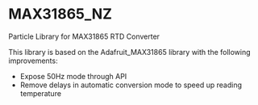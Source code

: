 # MAX31865_NZ
Particle Library for MAX31865 RTD Converter

This library is based on the Adafruit_MAX31865 library with the following improvements:

* Expose 50Hz mode through API
* Remove delays in automatic conversion mode to speed up reading temperature 
